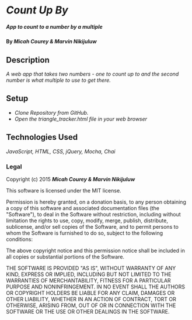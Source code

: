 # _Count Up By_

#####  _App to count to a number by a multiple_

#### By **_Micah Courey & Marvin Nikijuluw_**

## Description

_A web app that takes two numbers - one to count up to and the second number is what multiple to use to get there._

## Setup

* _Clone Repository from GitHub._
* _Open the triangle_tracker.html file in your web browser_

## Technologies Used

_JavaScript, HTML, CSS, jQuery, Mocha, Chai_

### Legal

Copyright (c) 2015 **_Micah Courey & Marvin Nikijuluw_**

This software is licensed under the MIT license.

Permission is hereby granted, on a donation basis, to any person obtaining a copy of this software and associated documentation files (the "Software"), to deal in the Software without restriction, including without limitation the rights to use, copy, modify, merge, publish, distribute, sublicense, and/or sell copies of the Software, and to permit persons to whom the Software is furnished to do so, subject to the following conditions:

The above copyright notice and this permission notice shall be included in all copies or substantial portions of the Software.

THE SOFTWARE IS PROVIDED "AS IS", WITHOUT WARRANTY OF ANY KIND, EXPRESS OR IMPLIED, INCLUDING BUT NOT LIMITED TO THE WARRANTIES OF MERCHANTABILITY, FITNESS FOR A PARTICULAR PURPOSE AND NONINFRINGEMENT. IN NO EVENT SHALL THE AUTHORS OR COPYRIGHT HOLDERS BE LIABLE FOR ANY CLAIM, DAMAGES OR OTHER LIABILITY, WHETHER IN AN ACTION OF CONTRACT, TORT OR OTHERWISE, ARISING FROM, OUT OF OR IN CONNECTION WITH THE SOFTWARE OR THE USE OR OTHER DEALINGS IN THE SOFTWARE.
